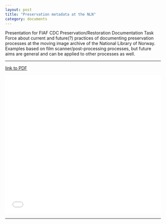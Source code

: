 ```yaml
---
layout: post
title: "Preservation metadata at the NLN"
category: documents
---
```


Presentation for FIAF CDC Preservation/Restoration Documentation Task Force about current and future(?) practices of documenting preservation processes at the moving image archive of the National Library of Norway. Examples based on film scanner/post-processing processes, but future aims are general and can be applied to other processes as well.

---

[link to PDF](/assets/pdf/CDC-Presentation-25042023.pdf)

<embed src="/assets/pdf/CDC-Presentation-25042023.pdf#zoom=fitW" width="100%" height="450"></embed>

---
